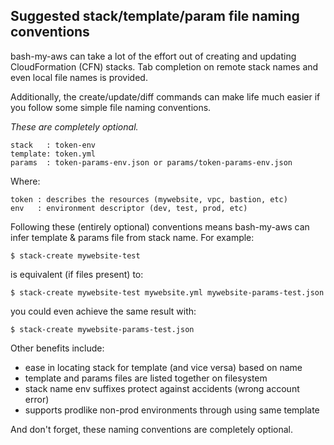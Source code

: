 ## Suggested stack/template/param file naming conventions

bash-my-aws can take a lot of the effort out of creating and updating
CloudFormation (CFN) stacks. Tab completion on remote stack names and
even local file names is provided.

Additionally, the create/update/diff commands can make life much easier
if you follow some simple file naming conventions.

*These are completely optional.*


    stack   : token-env
    template: token.yml
    params  : token-params-env.json or params/token-params-env.json

Where:

    token : describes the resources (mywebsite, vpc, bastion, etc)
    env   : environment descriptor (dev, test, prod, etc)

Following these (entirely optional) conventions means bash-my-aws can
infer template & params file from stack name. For example:

    $ stack-create mywebsite-test

is equivalent (if files present) to:

    $ stack-create mywebsite-test mywebsite.yml mywebsite-params-test.json

you could even achieve the same result with:

    $ stack-create mywebsite-params-test.json


Other benefits include:

* ease in locating stack for template (and vice versa) based on name
* template and params files are listed together on filesystem
* stack name env suffixes protect against accidents (wrong account error)
* supports prodlike non-prod environments through using same template

And don't forget, these naming conventions are completely optional.
